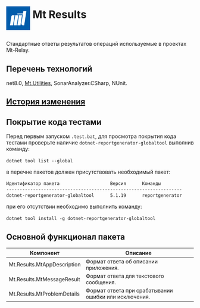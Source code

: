 # <p><img src="iconMt.png" width="64px" height="64px" align="middle"/> Mt Results</p>

Стандартные ответы результатов операций используемые в проектах Mt-Relay.

## Перечень технологий

net8.0, [Mt.Utilities](https://github.com/g-aa/mt-utilities), SonarAnalyzer.CSharp, NUnit.

## [История изменения](CHANGELOG.md)

## Покрытие кода тестами

Перед первым запуском `.test.bat`, для просмотра покрытия кода тестами проверьте наличие `dotnet-reportgenerator-globaltool` выполнив команду:

`dotnet tool list --global`

в перечне пакетов должен присутствовать необходимый пакет:

```
Идентификатор пакета                   Версия      Команды
------------------------------------------------------------------
dotnet-reportgenerator-globaltool      5.1.19      reportgenerator
```

при его отсутствии необходимо выполнить команду:

`dotnet tool install -g dotnet-reportgenerator-globaltool`

## Основной функционал пакета

| Компонент                   | Описание                                              |
|-----------------------------|-------------------------------------------------------|
| Mt.Results.MtAppDescription | Формат ответа об описании приложения.                 |
| Mt.Results.MtMessageResult  | Формат ответа для текстового сообщения.               |
| Mt.Results.MtProblemDetails | Формат ответа при срабатывании ошибки или исключения. |